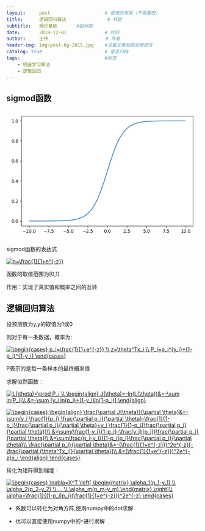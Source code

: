 ```yaml
---
layout:     post                    # 使用的布局（不需要改）
title:      逻辑回归算法               # 标题 
subtitle:   理论基础       #副标题
date:       2018-12-01              # 时间
author:     王伟                     # 作者
header-img: img/post-bg-2015.jpg    #这篇文章标题背景图片
catalog: true                       # 是否归档
tags:                               #标签
    - 机器学习算法
    - 逻辑回归
---
```


## sigmod函数
![](/img/sigmode曲线图像.png)

sigmod函数的表达式  

<a href="https://www.codecogs.com/eqnedit.php?latex=p=\frac{1}{1&plus;e^{-z}}" target="_blank"><img src="https://latex.codecogs.com/gif.latex?p=\frac{1}{1&plus;e^{-z}}" title="p=\frac{1}{1+e^{-z}}" /></a>

函数的取值范围为[0,1]

作用：实现了真实值和概率之间的互转

## 逻辑回归算法

设预测值为y,y的取值为1或0

则对于每一条数据，概率为:

<a href="https://www.codecogs.com/eqnedit.php?latex=\begin{cases}&space;p_i=\frac{1}{1&plus;e^{-z}}&space;\\&space;z=\theta^Tx_i&space;\\&space;P_i=p_i^{y_i}*(1-p_i)^{1-y_i}&space;\end{cases}" target="_blank"><img src="https://latex.codecogs.com/gif.latex?\begin{cases}&space;p_i=\frac{1}{1&plus;e^{-z}}&space;\\&space;z=\theta^Tx_i&space;\\&space;P_i=p_i^{y_i}*(1-p_i)^{1-y_i}&space;\end{cases}" title="\begin{cases} p_i=\frac{1}{1+e^{-z}} \\ z=\theta^Tx_i \\ P_i=p_i^{y_i}*(1-p_i)^{1-y_i} \end{cases}" /></a>

P表示的是每一条样本的最终概率值

求解似然函数：

<a href="https://www.codecogs.com/eqnedit.php?latex=L(\theta)=\prod&space;P_i&space;\\&space;\begin{align}&space;J(\theta)=-ln(L(\theta))&=-\sum&space;ln(P_i)\\&space;&=-\sum&space;[y_i&space;ln(p_i)&plus;(1-y_i)ln(1-p_i)]&space;\end{align}" target="_blank"><img src="https://latex.codecogs.com/gif.latex?L(\theta)=\prod&space;P_i&space;\\&space;\begin{align}&space;J(\theta)=-ln(L(\theta))&=-\sum&space;ln(P_i)\\&space;&=-\sum&space;[y_i&space;ln(p_i)&plus;(1-y_i)ln(1-p_i)]&space;\end{align}" title="L(\theta)=\prod P_i \\ \begin{align} J(\theta)=-ln(L(\theta))&=-\sum ln(P_i)\\ &=-\sum [y_i ln(p_i)+(1-y_i)ln(1-p_i)] \end{align}" /></a>

<a href="https://www.codecogs.com/eqnedit.php?latex=\inline&space;\begin{cases}&space;\begin{align}&space;\frac{\partial&space;J(\theta)}{\partial&space;\theta}&=-\sum(y_i&space;\frac{1}{p_i}&space;\frac{\partial&space;p_i}{\partial&space;\theta}-\frac{1}{1-p_i}\frac{\partial&space;p_i}{\partial&space;\theta}&plus;y_i&space;\frac{1}{1-p_i}\frac{\partial&space;p_i}{\partial&space;\theta})\\&space;&=\sum(\frac{1-y_i}{1-p_i}-\frac{y_i}{p_i})\frac{\partial&space;p_i}{\partial&space;\theta}\\&space;&=\sum\frac{p_i-y_i}{(1-p_i)p_i}\frac{\partial&space;p_i}{\partial&space;\theta}\\&space;\frac{\partial&space;p_i}{\partial&space;\theta}&=-(\frac{1}{1&plus;e^{-z}})^2e^{-z}[-\frac{\partial&space;(\theta^Tx_i)}{\partial&space;\theta}]\\&space;&=(\frac{1}{1&plus;e^{-z}})^2e^{-z}x_i&space;\end{align}&space;\end{cases}" target="_blank"><img src="https://latex.codecogs.com/gif.latex?\inline&space;\begin{cases}&space;\begin{align}&space;\frac{\partial&space;J(\theta)}{\partial&space;\theta}&=-\sum(y_i&space;\frac{1}{p_i}&space;\frac{\partial&space;p_i}{\partial&space;\theta}-\frac{1}{1-p_i}\frac{\partial&space;p_i}{\partial&space;\theta}&plus;y_i&space;\frac{1}{1-p_i}\frac{\partial&space;p_i}{\partial&space;\theta})\\&space;&=\sum(\frac{1-y_i}{1-p_i}-\frac{y_i}{p_i})\frac{\partial&space;p_i}{\partial&space;\theta}\\&space;&=\sum\frac{p_i-y_i}{(1-p_i)p_i}\frac{\partial&space;p_i}{\partial&space;\theta}\\&space;\frac{\partial&space;p_i}{\partial&space;\theta}&=-(\frac{1}{1&plus;e^{-z}})^2e^{-z}[-\frac{\partial&space;(\theta^Tx_i)}{\partial&space;\theta}]\\&space;&=(\frac{1}{1&plus;e^{-z}})^2e^{-z}x_i&space;\end{align}&space;\end{cases}" title="\begin{cases} \begin{align} \frac{\partial J(\theta)}{\partial \theta}&=-\sum(y_i \frac{1}{p_i} \frac{\partial p_i}{\partial \theta}-\frac{1}{1-p_i}\frac{\partial p_i}{\partial \theta}+y_i \frac{1}{1-p_i}\frac{\partial p_i}{\partial \theta})\\ &=\sum(\frac{1-y_i}{1-p_i}-\frac{y_i}{p_i})\frac{\partial p_i}{\partial \theta}\\ &=\sum\frac{p_i-y_i}{(1-p_i)p_i}\frac{\partial p_i}{\partial \theta}\\ \frac{\partial p_i}{\partial \theta}&=-(\frac{1}{1+e^{-z}})^2e^{-z}[-\frac{\partial (\theta^Tx_i)}{\partial \theta}]\\ &=(\frac{1}{1+e^{-z}})^2e^{-z}x_i \end{align} \end{cases}" /></a>

转化为矩阵得到梯度：

<a href="https://www.codecogs.com/eqnedit.php?latex=\inline&space;\begin{cases}&space;\nabla=X^T&space;\left[&space;\begin{matrix}&space;\alpha_1(p_1-y_1)&space;\\&space;\alpha_2(p_2-y_2)&space;\\&space;...&space;\\&space;\alpha_m(p_m-y_m)&space;\end{matrix}&space;\right]\\&space;\alpha=\frac{1}{(1-p_i)p_i}(\frac{1}{1&plus;e^{-z}})^2e^{-z}&space;\end{cases}" target="_blank"><img src="https://latex.codecogs.com/gif.latex?\inline&space;\begin{cases}&space;\nabla=X^T&space;\left[&space;\begin{matrix}&space;\alpha_1(p_1-y_1)&space;\\&space;\alpha_2(p_2-y_2)&space;\\&space;...&space;\\&space;\alpha_m(p_m-y_m)&space;\end{matrix}&space;\right]\\&space;\alpha=\frac{1}{(1-p_i)p_i}(\frac{1}{1&plus;e^{-z}})^2e^{-z}&space;\end{cases}" title="\begin{cases} \nabla=X^T \left[ \begin{matrix} \alpha_1(p_1-y_1) \\ \alpha_2(p_2-y_2) \\ ... \\ \alpha_m(p_m-y_m) \end{matrix} \right]\\ \alpha=\frac{1}{(1-p_i)p_i}(\frac{1}{1+e^{-z}})^2e^{-z} \end{cases}" /></a>

- 系数可以转化为对角方阵,使用numpy中的dot求解

- 也可以直接使用numpy中的`*`进行求解